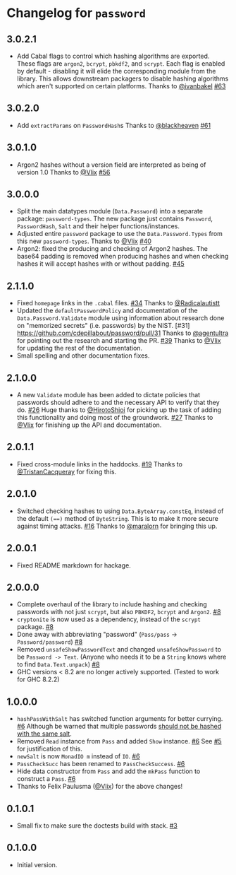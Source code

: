 # Changelog for `password`

## 3.0.2.1

-   Add Cabal flags to control which hashing algorithms are exported. These flags are
    `argon2`, `bcrypt`, `pbkdf2`, and `scrypt`. Each flag is enabled by default -
    disabling it will elide the corresponding module from the library. This allows
    downstream packagers to disable hashing algorithms which aren't supported on
    certain platforms.
    Thanks to [@ivanbakel](https://github.com/ivanbakel)
    [#63](https://github.com/cdepillabout/password/pull/63)

## 3.0.2.0

-   Add `extractParams` on `PasswordHash`s
    Thanks to [@blackheaven](https://github.com/blackheaven)
    [#61](https://github.com/cdepillabout/password/pull/61)

## 3.0.1.0

-   Argon2 hashes without a version field are interpreted as being of version 1.0
    Thanks to [@Vlix](https://github.com/Vlix)
    [#56](https://github.com/cdepillabout/password/pull/56)

## 3.0.0.0

-   Split the main datatypes module (`Data.Password`) into a separate package: `password-types`.
    The new package just contains `Password`, `PasswordHash`, `Salt` and their helper functions/instances.
-   Adjusted entire `password` package to use the `Data.Password.Types` from this new `password-types`.
    Thanks to [@Vlix](https://github.com/Vlix)
    [#40](https://github.com/cdepillabout/password/pull/40)
-   Argon2: fixed the producing and checking of Argon2 hashes.
    The base64 padding is removed when producing hashes and when
    checking hashes it will accept hashes with or without padding.
    [#45](https://github.com/cdepillabout/password/pull/45)

## 2.1.1.0

-   Fixed `homepage` links in the `.cabal` files.
    [#34](https://github.com/cdepillabout/password/pull/34)
    Thanks to [@Radicalautistt](https://github.com/Radicalautistt)
-   Updated the `defaultPasswordPolicy` and documentation of the
    `Data.Password.Validate` module using information about research done on
    "memorized secrets" (i.e. passwords) by the NIST.
    [#31] https://github.com/cdepillabout/password/pull/31
    Thanks to [@agentultra](https://github.com/agentultra) for pointing out
    the research and starting the PR.
    [#39](https://github.com/cdepillabout/password/pull/39)
    Thanks to [@Vlix](https://github.com/Vlix) for updating the rest of the
    documentation.
-   Small spelling and other documentation fixes.

## 2.1.0.0

-   A new `Validate` module has been added to dictate policies that passwords
    should adhere to and the necessary API to verify that they do.
    [#26](https://github.com/cdepillabout/password/pull/26)
    Huge thanks to [@HirotoShioi](https://github.com/HirotoShioi) for picking
    up the task of adding this functionality and doing most of the groundwork.
    [#27](https://github.com/cdepillabout/password/pull/27)
    Thanks to [@Vlix](https://github.com/Vlix) for finishing up the API and
    documentation.

## 2.0.1.1

-   Fixed cross-module links in the haddocks.
    [#19](https://github.com/cdepillabout/password/pull/19) Thanks to
    [@TristanCacqueray](https://github.com/TristanCacqueray) for fixing this.

## 2.0.1.0

-   Switched checking hashes to using `Data.ByteArray.constEq`, instead of
    the default `(==)` method of `ByteString`. This is to make it more secure
    against timing attacks. [#16](https://github.com/cdepillabout/password/pull/16)
    Thanks to [@maralorn](https://github.com/maralorn) for bringing this up.

## 2.0.0.1

-   Fixed README markdown for hackage.

## 2.0.0.0

-   Complete overhaul of the library to include hashing and checking
    passwords with not just `scrypt`, but also `PBKDF2`, `bcrypt` and
    `Argon2`.
    [#8](https://github.com/cdepillabout/password/pull/8)
-   `cryptonite` is now used as a dependency, instead of the `scrypt` package.
    [#8](https://github.com/cdepillabout/password/pull/8)
-   Done away with abbreviating "password" (`Pass/pass` -> `Password/password`)
    [#8](https://github.com/cdepillabout/password/pull/8)
-   Removed `unsafeShowPasswordText` and changed `unsafeShowPassword` to be
    `Password -> Text`. (Anyone who needs it to be a `String` knows where to
    find `Data.Text.unpack`)
    [#8](https://github.com/cdepillabout/password/pull/8)
-   GHC versions < 8.2 are no longer actively supported.
    (Tested to work for GHC 8.2.2)

## 1.0.0.0

-   `hashPassWithSalt` has switched function arguments for better currying.
    [#6](https://github.com/cdepillabout/password/pull/6)
    Although be warned that multiple passwords
    [should not be hashed with the same salt](https://github.com/cdepillabout/password/pull/6#discussion_r370455681).
-   Removed `Read` instance from `Pass` and added `Show` instance.
    [#6](https://github.com/cdepillabout/password/pull/6)
    See [#5](https://github.com/cdepillabout/password/issues/5#issuecomment-576958351)
    for justification of this.
-   `newSalt` is now `MonadIO m` instead of `IO`.
    [#6](https://github.com/cdepillabout/password/pull/6)
-   `PassCheckSucc` has been renamed to `PassCheckSuccess`.
    [#6](https://github.com/cdepillabout/password/pull/6)
-   Hide data constructor from `Pass` and add the `mkPass` function to construct a `Pass`.
    [#6](https://github.com/cdepillabout/password/pull/6)
-   Thanks to Felix Paulusma ([@Vlix](https://github.com/Vlix)) for the above
    changes!

## 0.1.0.1

-   Small fix to make sure the doctests build with stack.
    [#3](https://github.com/cdepillabout/password/pull/3)

## 0.1.0.0

- Initial version.
